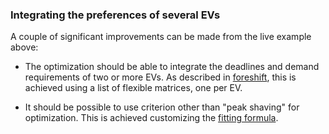### Integrating the preferences of several EVs

A couple of significant improvements can be made from the live example above:

- The optimization should be able to integrate the deadlines and demand requirements of two or more EVs. As described in [foreshift](.#foreshift), this is achieved using a list of flexible matrices, one per EV.

- It should be possible to use criterion other than "peak shaving" for optimization. This is achieved customizing the [fitting formula](.#fitting).
